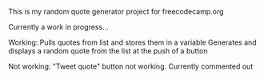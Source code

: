 This is my random quote generator project for freecodecamp.org

Currently a work in progress...

Working: Pulls quotes from list and stores them in a variable
         Generates and displays a random quote from the list
         at the push of a button
         
Not working: "Tweet quote" button not working. Currently commented out
